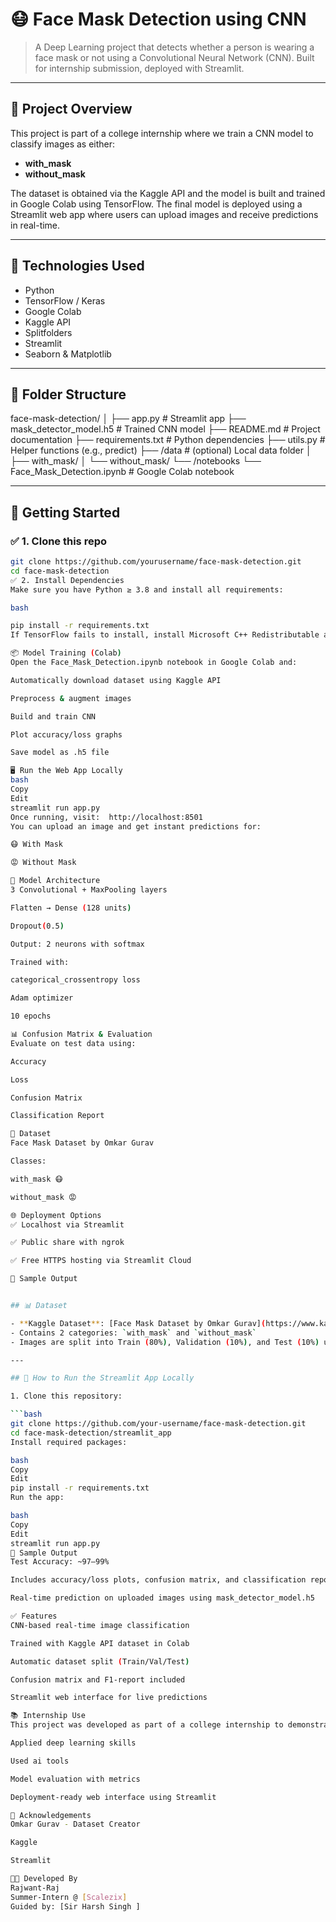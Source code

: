 # 😷 Face Mask Detection using CNN

> A Deep Learning project that detects whether a person is wearing a face mask or not using a Convolutional Neural Network (CNN). Built for internship submission, deployed with Streamlit.

---

## 📌 Project Overview

This project is part of a college internship where we train a CNN model to classify images as either:

- **with_mask**
- **without_mask**

The dataset is obtained via the Kaggle API and the model is built and trained in Google Colab using TensorFlow. The final model is deployed using a Streamlit web app where users can upload images and receive predictions in real-time.

---

## 🧠 Technologies Used

- Python
- TensorFlow / Keras
- Google Colab
- Kaggle API
- Splitfolders
- Streamlit
- Seaborn & Matplotlib

---

## 📁 Folder Structure

face-mask-detection/
│
├── app.py # Streamlit app
├── mask_detector_model.h5 # Trained CNN model
├── README.md # Project documentation
├── requirements.txt # Python dependencies
├── utils.py # Helper functions (e.g., predict)
├── /data # (optional) Local data folder
│ ├── with_mask/
│ └── without_mask/
└── /notebooks
└── Face_Mask_Detection.ipynb # Google Colab notebook

---

## 🚀 Getting Started

### ✅ 1. Clone this repo

```bash
git clone https://github.com/yourusername/face-mask-detection.git
cd face-mask-detection
✅ 2. Install Dependencies
Make sure you have Python ≥ 3.8 and install all requirements:

bash

pip install -r requirements.txt
If TensorFlow fails to install, install Microsoft C++ Redistributable and check Python version compatibility.

📦 Model Training (Colab)
Open the Face_Mask_Detection.ipynb notebook in Google Colab and:

Automatically download dataset using Kaggle API

Preprocess & augment images

Build and train CNN

Plot accuracy/loss graphs

Save model as .h5 file

🖥️ Run the Web App Locally
bash
Copy
Edit
streamlit run app.py
Once running, visit:  http://localhost:8501
You can upload an image and get instant predictions for:

😷 With Mask

😡 Without Mask

🧠 Model Architecture
3 Convolutional + MaxPooling layers

Flatten → Dense (128 units)

Dropout(0.5)

Output: 2 neurons with softmax

Trained with:

categorical_crossentropy loss

Adam optimizer

10 epochs

📊 Confusion Matrix & Evaluation
Evaluate on test data using:

Accuracy

Loss

Confusion Matrix

Classification Report

📌 Dataset
Face Mask Dataset by Omkar Gurav

Classes:

with_mask 😷

without_mask 😡

🌐 Deployment Options
✅ Localhost via Streamlit

✅ Public share with ngrok

✅ Free HTTPS hosting via Streamlit Cloud

📸 Sample Output


## 📊 Dataset

- **Kaggle Dataset**: [Face Mask Dataset by Omkar Gurav](https://www.kaggle.com/datasets/omkargurav/face-mask-dataset)
- Contains 2 categories: `with_mask` and `without_mask`
- Images are split into Train (80%), Validation (10%), and Test (10%) using `splitfolders`

---

## 🚀 How to Run the Streamlit App Locally

1. Clone this repository:

```bash
git clone https://github.com/your-username/face-mask-detection.git
cd face-mask-detection/streamlit_app
Install required packages:

bash
Copy
Edit
pip install -r requirements.txt
Run the app:

bash
Copy
Edit
streamlit run app.py
🧪 Sample Output
Test Accuracy: ~97–99%

Includes accuracy/loss plots, confusion matrix, and classification report

Real-time prediction on uploaded images using mask_detector_model.h5

✅ Features
CNN-based real-time image classification

Trained with Kaggle API dataset in Colab

Automatic dataset split (Train/Val/Test)

Confusion matrix and F1-report included

Streamlit web interface for live predictions

📚 Internship Use
This project was developed as part of a college internship to demonstrate:

Applied deep learning skills 

Used ai tools

Model evaluation with metrics

Deployment-ready web interface using Streamlit

🤝 Acknowledgements
Omkar Gurav - Dataset Creator

Kaggle

Streamlit

🧑‍💻 Developed By
Rajwant-Raj
Summer-Intern @ [Scalezix]
Guided by: [Sir Harsh Singh ]
